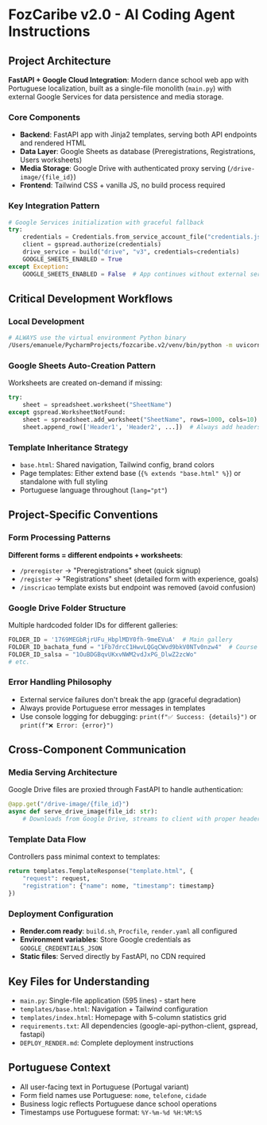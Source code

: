 # FozCaribe v2.0 - AI Coding Agent Instructions

## Project Architecture

**FastAPI + Google Cloud Integration**: Modern dance school web app with Portuguese localization, built as a single-file monolith (`main.py`) with external Google Services for data persistence and media storage.

### Core Components
- **Backend**: FastAPI app with Jinja2 templates, serving both API endpoints and rendered HTML
- **Data Layer**: Google Sheets as database (Preregistrations, Registrations, Users worksheets)
- **Media Storage**: Google Drive with authenticated proxy serving (`/drive-image/{file_id}`)
- **Frontend**: Tailwind CSS + vanilla JS, no build process required

### Key Integration Pattern
```python
# Google Services initialization with graceful fallback
try:
    credentials = Credentials.from_service_account_file("credentials.json", scopes=scopes)
    client = gspread.authorize(credentials)
    drive_service = build("drive", "v3", credentials=credentials)
    GOOGLE_SHEETS_ENABLED = True
except Exception:
    GOOGLE_SHEETS_ENABLED = False  # App continues without external services
```

## Critical Development Workflows

### Local Development
```bash
# ALWAYS use the virtual environment Python binary
/Users/emanuele/PycharmProjects/fozcaribe.v2/venv/bin/python -m uvicorn main:app --reload --port 8000
```

### Google Sheets Auto-Creation Pattern
Worksheets are created on-demand if missing:
```python
try:
    sheet = spreadsheet.worksheet("SheetName")
except gspread.WorksheetNotFound:
    sheet = spreadsheet.add_worksheet("SheetName", rows=1000, cols=10)
    sheet.append_row(['Header1', 'Header2', ...])  # Always add headers
```

### Template Inheritance Strategy
- `base.html`: Shared navigation, Tailwind config, brand colors
- Page templates: Either extend base (`{% extends "base.html" %}`) or standalone with full styling
- Portuguese language throughout (`lang="pt"`)

## Project-Specific Conventions

### Form Processing Patterns
**Different forms = different endpoints + worksheets**:
- `/preregister` → "Preregistrations" sheet (quick signup)
- `/register` → "Registrations" sheet (detailed form with experience, goals)
- `/inscricao` template exists but endpoint was removed (avoid confusion)

### Google Drive Folder Structure
Multiple hardcoded folder IDs for different galleries:
```python
FOLDER_ID = '1769MEGbRjrUFu_HbplMDY0fh-9meEVuA'  # Main gallery
FOLDER_ID_bachata_fund = "1Fb7drcC1HwvLQGqCWvd9bkV0NTv0nzw4"  # Course content
FOLDER_ID_salsa = "1OuBDGBqvUKxvNWM2vdJxPG_DlwZ2zcWo"
# etc.
```

### Error Handling Philosophy
- External service failures don't break the app (graceful degradation)
- Always provide Portuguese error messages in templates
- Use console logging for debugging: `print(f"✅ Success: {details}")` or `print(f"❌ Error: {error}")`

## Cross-Component Communication

### Media Serving Architecture
Google Drive files are proxied through FastAPI to handle authentication:
```python
@app.get("/drive-image/{file_id}")
async def serve_drive_image(file_id: str):
    # Downloads from Google Drive, streams to client with proper headers
```

### Template Data Flow
Controllers pass minimal context to templates:
```python
return templates.TemplateResponse("template.html", {
    "request": request,
    "registration": {"name": nome, "timestamp": timestamp}
})
```

### Deployment Configuration
- **Render.com ready**: `build.sh`, `Procfile`, `render.yaml` all configured
- **Environment variables**: Store Google credentials as `GOOGLE_CREDENTIALS_JSON`
- **Static files**: Served directly by FastAPI, no CDN required

## Key Files for Understanding
- `main.py`: Single-file application (595 lines) - start here
- `templates/base.html`: Navigation + Tailwind configuration
- `templates/index.html`: Homepage with 5-column statistics grid
- `requirements.txt`: All dependencies (google-api-python-client, gspread, fastapi)
- `DEPLOY_RENDER.md`: Complete deployment instructions

## Portuguese Context
- All user-facing text in Portuguese (Portugal variant)
- Form field names use Portuguese: `nome`, `telefone`, `cidade`
- Business logic reflects Portuguese dance school operations
- Timestamps use Portuguese format: `%Y-%m-%d %H:%M:%S`
